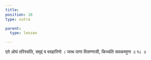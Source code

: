 ```yaml
---
title: 
position: 18
type: sutra

parent:
  type: lesson

---
```


एते ओघं तरिस्संति, समृद्दं व ववहारिणो । 
जत्थ पाणा विसण्णासी, किच्चंति सयकम्मुणा ॥ १८ ॥